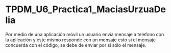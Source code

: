 # TPDM_U6_Practica1_MaciasUrzuaDelia
Por medio de una aplicación móvil un usuario envia mensaje a telefono con la aplicación y este mismo responde con un mensaje esto si el mensaje concuerda con el código, se debe de enviar por si sólo el mensaje.
